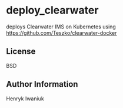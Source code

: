 deploy_clearwater
=================

deploys Clearwater IMS on Kubernetes using https://github.com/Teszko/clearwater-docker

License
-------

BSD

Author Information
------------------

Henryk Iwaniuk
